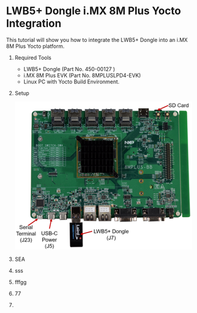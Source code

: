 # LWB5+ Dongle i.MX 8M Plus Yocto Integration



 This tutorial will show you how to integrate the LWB5+ Dongle into an i.MX 8M Plus Yocto platform.

1. Required Tools

   - LWB5+ Dongle (Part No. 450-00127 )
   - i.MX 8M Plus EVK (Part No. 8MPLUSLPD4-EVK)
   - Linux PC with Yocto Build Environment. 

2. Setup

   ![](../images/dongle/Setup.PNG)

   

   

3. SEA

4. sss

5. fffgg

6. 77

7. 